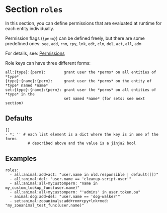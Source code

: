 # Section `roles`

In this section, you can define permissions that are evaluated at runtime for
each entity individually.

Permission flags (`{perm}`) can be defined freely, but there are some predefined
ones: `see`, `add`, `rnm`, `cpy`, `lnk`, `edt`, `cln`, `del`, `act`, `all`, `adm`

For details, see: [Permissions](../perms.md)

Role keys can have three different forms:

    all:{type}:{perm}:        grant user the *perms* on all entities of *type*
    {type}:{name}:{perm}:     grant user the *perms* on the entity of *type* named *name*
    set:{type}:{name}:{perm}: grant user the *perms* on all entities of *type* in the
                              set named *name* (for sets: see next section)

## Defaults

    []
    - *: '' # each list element is a dict where the key is in one of the forms
              # described above and the value is a jinja2 bool

## Examples

    roles:
      - all:animal:add+act: "user.name in old.responsible | default([])"
      - all:animal:del: "user.name == 'cleanup-script-user'"
      - all:animal:all+mycustomperm: "name in my_custom_lookup_func(user.name)"
      - all:animal:all+mycustomperm: "'admins' in user.token.ou"
      - animal:dog:add+del: "user.name == 'dog-walker'"
      - set:animal:zooanimals:add+rnm+cpy+lnk+mod: "my_zooanimal_test_func(user.name)"
